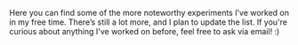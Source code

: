 Here you can find some of the more noteworthy experiments I’ve worked on in my free time. There’s still a lot more, and I plan to update the list. If you're curious about anything I've worked on before, feel free to ask via email! :)